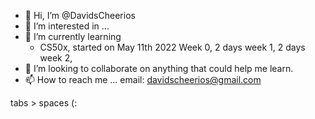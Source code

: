 - 👋 Hi, I’m @DavidsCheerios
- 👀 I’m interested in ...
- 🌱 I’m currently learning 
  - CS50x, started on May 11th 2022
    Week 0, 2 days
    week 1, 2 days
    week 2, 
- 💞️ I’m looking to collaborate on anything that could help me learn. 
- 📫 How to reach me ...
  email: davidscheerios@gmail.com

<!---
DavidsCheerios/DavidsCheerios is a ✨ special ✨ repository because its `README.md` (this file) appears on your GitHub profile.
You can click the Preview link to take a look at your changes.
--->


tabs > spaces (:
